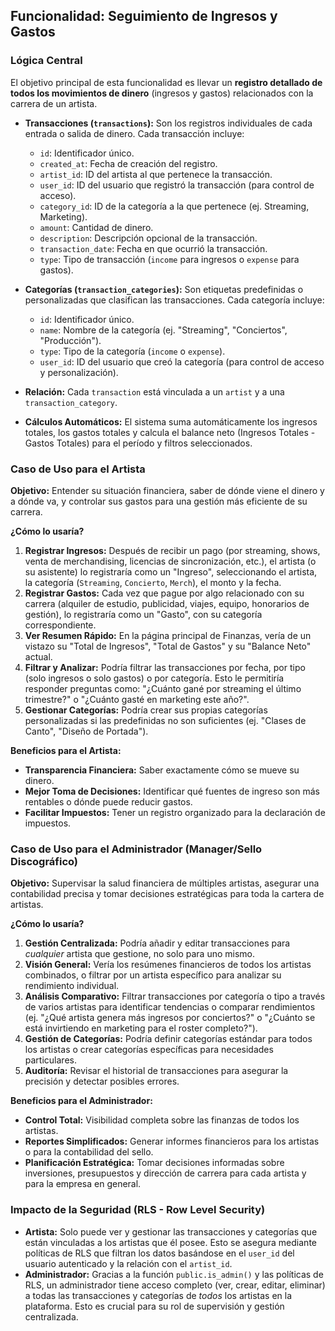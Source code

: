 ## Funcionalidad: Seguimiento de Ingresos y Gastos

### Lógica Central

El objetivo principal de esta funcionalidad es llevar un **registro detallado de todos los movimientos de dinero** (ingresos y gastos) relacionados con la carrera de un artista.

*   **Transacciones (`transactions`):** Son los registros individuales de cada entrada o salida de dinero. Cada transacción incluye:
    *   `id`: Identificador único.
    *   `created_at`: Fecha de creación del registro.
    *   `artist_id`: ID del artista al que pertenece la transacción.
    *   `user_id`: ID del usuario que registró la transacción (para control de acceso).
    *   `category_id`: ID de la categoría a la que pertenece (ej. Streaming, Marketing).
    *   `amount`: Cantidad de dinero.
    *   `description`: Descripción opcional de la transacción.
    *   `transaction_date`: Fecha en que ocurrió la transacción.
    *   `type`: Tipo de transacción (`income` para ingresos o `expense` para gastos).

*   **Categorías (`transaction_categories`):** Son etiquetas predefinidas o personalizadas que clasifican las transacciones. Cada categoría incluye:
    *   `id`: Identificador único.
    *   `name`: Nombre de la categoría (ej. "Streaming", "Conciertos", "Producción").
    *   `type`: Tipo de la categoría (`income` o `expense`).
    *   `user_id`: ID del usuario que creó la categoría (para control de acceso y personalización).

*   **Relación:** Cada `transaction` está vinculada a un `artist` y a una `transaction_category`.

*   **Cálculos Automáticos:** El sistema suma automáticamente los ingresos totales, los gastos totales y calcula el balance neto (Ingresos Totales - Gastos Totales) para el período y filtros seleccionados.

### Caso de Uso para el Artista

**Objetivo:** Entender su situación financiera, saber de dónde viene el dinero y a dónde va, y controlar sus gastos para una gestión más eficiente de su carrera.

**¿Cómo lo usaría?**
1.  **Registrar Ingresos:** Después de recibir un pago (por streaming, shows, venta de merchandising, licencias de sincronización, etc.), el artista (o su asistente) lo registraría como un "Ingreso", seleccionando el artista, la categoría (`Streaming`, `Concierto`, `Merch`), el monto y la fecha.
2.  **Registrar Gastos:** Cada vez que pague por algo relacionado con su carrera (alquiler de estudio, publicidad, viajes, equipo, honorarios de gestión), lo registraría como un "Gasto", con su categoría correspondiente.
3.  **Ver Resumen Rápido:** En la página principal de Finanzas, vería de un vistazo su "Total de Ingresos", "Total de Gastos" y su "Balance Neto" actual.
4.  **Filtrar y Analizar:** Podría filtrar las transacciones por fecha, por tipo (solo ingresos o solo gastos) o por categoría. Esto le permitiría responder preguntas como: "¿Cuánto gané por streaming el último trimestre?" o "¿Cuánto gasté en marketing este año?".
5.  **Gestionar Categorías:** Podría crear sus propias categorías personalizadas si las predefinidas no son suficientes (ej. "Clases de Canto", "Diseño de Portada").

**Beneficios para el Artista:**
*   **Transparencia Financiera:** Saber exactamente cómo se mueve su dinero.
*   **Mejor Toma de Decisiones:** Identificar qué fuentes de ingreso son más rentables o dónde puede reducir gastos.
*   **Facilitar Impuestos:** Tener un registro organizado para la declaración de impuestos.

### Caso de Uso para el Administrador (Manager/Sello Discográfico)

**Objetivo:** Supervisar la salud financiera de múltiples artistas, asegurar una contabilidad precisa y tomar decisiones estratégicas para toda la cartera de artistas.

**¿Cómo lo usaría?**
1.  **Gestión Centralizada:** Podría añadir y editar transacciones para *cualquier* artista que gestione, no solo para uno mismo.
2.  **Visión General:** Vería los resúmenes financieros de todos los artistas combinados, o filtrar por un artista específico para analizar su rendimiento individual.
3.  **Análisis Comparativo:** Filtrar transacciones por categoría o tipo a través de varios artistas para identificar tendencias o comparar rendimientos (ej. "¿Qué artista genera más ingresos por conciertos?" o "¿Cuánto se está invirtiendo en marketing para el roster completo?").
4.  **Gestión de Categorías:** Podría definir categorías estándar para todos los artistas o crear categorías específicas para necesidades particulares.
5.  **Auditoría:** Revisar el historial de transacciones para asegurar la precisión y detectar posibles errores.

**Beneficios para el Administrador:**
*   **Control Total:** Visibilidad completa sobre las finanzas de todos los artistas.
*   **Reportes Simplificados:** Generar informes financieros para los artistas o para la contabilidad del sello.
*   **Planificación Estratégica:** Tomar decisiones informadas sobre inversiones, presupuestos y dirección de carrera para cada artista y para la empresa en general.

### Impacto de la Seguridad (RLS - Row Level Security)

*   **Artista:** Solo puede ver y gestionar las transacciones y categorías que están vinculadas a los artistas que él posee. Esto se asegura mediante políticas de RLS que filtran los datos basándose en el `user_id` del usuario autenticado y la relación con el `artist_id`.
*   **Administrador:** Gracias a la función `public.is_admin()` y las políticas de RLS, un administrador tiene acceso completo (ver, crear, editar, eliminar) a todas las transacciones y categorías de *todos* los artistas en la plataforma. Esto es crucial para su rol de supervisión y gestión centralizada.

